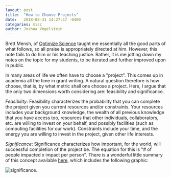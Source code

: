 ```yaml
---
layout: post
title:  "How to Choose Projects"
date:   2018-08-31 14:27:57 -0400
categories: misc
author: Joshua Vogelstein
---
```


Brett Mensh, of [Optimize Science](http://optimizescience.com/) taught me essentially all the good parts of what follows, so all praise is appropriately directed at him. However, this note  fails to do him or his teaching justice.  Rather, it is me jotting down my notes on the topic for my students, to be iterated and further improved upon in public.

In many areas of life we often have to choose a "project". This comes up in academia all the time in grant writing.   A natural question therefore is how choose, that is, by what metric shall one choose a project.  Here, I argue that the only two dimensions worth considering are: feasibility and significance.

*Feasibility*: Feasibility characterizes the probability that you can complete the project given you current resources and/or constraints.  Your resources includes your background knowledge, the wealth of all previous knowledge that you have access too, resources that other individuals, collaborators, etc. are willing to invest on your behalf, and possibly facilities (such as computing facilities for our work). Constraints include your time, and the energy you are willing to invest in the project, given other life interests.  

*Significance*: Significance characterizes how important, for the world, will successful completion of the project be. The equation for this is "# of people impacted x impact per person".  There is a wonderful little summary of this concept available [here](https://www.patreon.com/posts/21037081), which includes the following graphic:

![significance](https://c10.patreonusercontent.com/3/eyJ3IjoxMjQwfQ%3D%3D/patreon-media/p/post/21037081/23755aaa60b84fa09ac5702e7fffd341/1?token-time=1536883200&token-hash=k849fBGg7HpBm87Z5OPQHnRaj98COZ2zlVR8vPdJjGI%3D).


